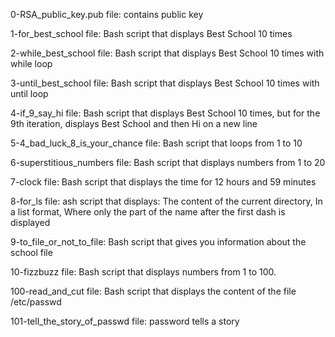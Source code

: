 0-RSA_public_key.pub file: contains public key

1-for_best_school file: Bash script that displays Best School 10 times


2-while_best_school file: Bash script that displays Best School 10 times with while loop

3-until_best_school file: Bash script that displays Best School 10 times with until loop

4-if_9_say_hi file: Bash script that displays Best School 10 times, but for the 9th iteration, displays Best School and then Hi on a new line

5-4_bad_luck_8_is_your_chance file: Bash script that loops from 1 to 10

6-superstitious_numbers file: Bash script that displays numbers from 1 to 20

7-clock file: Bash script that displays the time for 12 hours and 59 minutes

8-for_ls file: ash script that displays: The content of the current directory, In a list format, Where only the part of the name after the first dash is displayed

9-to_file_or_not_to_file: Bash script that gives you information about the school file

10-fizzbuzz file: Bash script that displays numbers from 1 to 100.

100-read_and_cut file: Bash script that displays the content of the file /etc/passwd

101-tell_the_story_of_passwd file: password tells a story